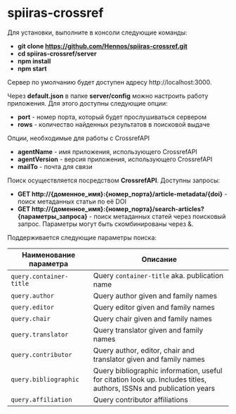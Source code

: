 # spiiras-crossref

Для установки, выполните в консоли следующие команды:

- **git clone https://github.com/Hennos/spiiras-crossref.git**
- **cd spiiras-crossref/server**
- **npm install**
- **npm start**

Сервер по умолчанию будет доступен адресу http://localhost:3000.

Через **default.json** в папке **server/config** можно настроить работу приложения. Для этого доступны следующие опции:

- **port** - номер порта, который будет прослушиваться сервером
- **rows** - количество найденных результатов в поисковой выдаче

Опции, необходимые для работы с CrossrefAPI

- **agentName** - имя приложения, использующего CrossrefAPI
- **agentVersion** - версия приложения, использующего CrossrefAPI
- **mailTo** - почта для связи

Поиск осуществляется посредством **CrossrefAPI**. Доступны запросы:

- **GET http://{доменное_имя}:{номер_порта}/article-metadata/{doi}** - поиск метаданных статьи по её DOI
- **GET http://{доменное_имя}:{номер_порта}/search-articles?{параметры_запроса}** - поиск метаданных статей через поисковый запроc. Параметры могут быть скомбинированы через &.

Поддерживается следующие параметры поиска:
  
| Наименование параметра | Описание |
|-----------------------|-------------|
| `query.container-title` | Query `container-title` aka. publication name |
| `query.author` | Query author given and family names |
| `query.editor` | Query editor given and family names |
| `query.chair` | Query chair given and family names |
| `query.translator` | Query translator given and family names |
| `query.contributor` | Query author, editor, chair and translator given and family names |
| `query.bibliographic` | Query bibliographic information, useful for citation look up. Includes titles, authors, ISSNs and publication years |
| `query.affiliation` | Query contributor affiliations |
